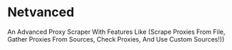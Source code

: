 # Netvanced
An Advanced Proxy Scraper With Features Like (Scrape Proxies From File, Gather Proxies From Sources, Check Proxies, And Use Custom Sources!))
